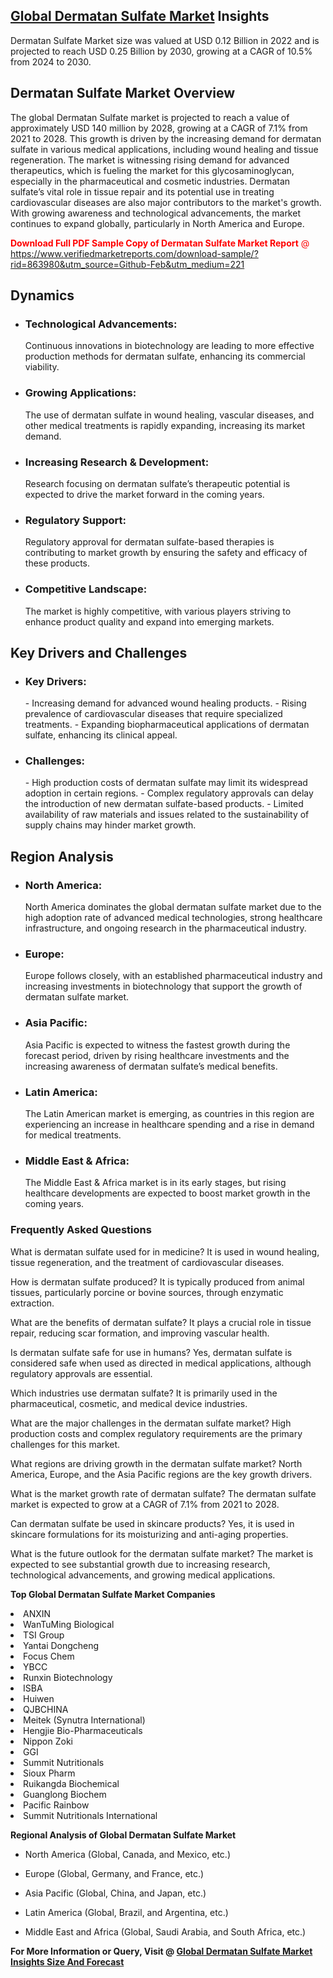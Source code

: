 <h2><a href="https://www.verifiedmarketreports.com/download-sample/?rid=863980&amp;utm_source=Github&amp;utm_medium=221" target="_blank">Global Dermatan Sulfate Market</a> Insights</h2><p>Dermatan Sulfate Market size was valued at USD 0.12 Billion in 2022 and is projected to reach USD 0.25 Billion by 2030, growing at a CAGR of 10.5% from 2024 to 2030.</p><p> <h2>Dermatan Sulfate Market Overview</h2> <p>The global Dermatan Sulfate market is projected to reach a value of approximately USD 140 million by 2028, growing at a CAGR of 7.1% from 2021 to 2028. This growth is driven by the increasing demand for dermatan sulfate in various medical applications, including wound healing and tissue regeneration. The market is witnessing rising demand for advanced therapeutics, which is fueling the market for this glycosaminoglycan, especially in the pharmaceutical and cosmetic industries. Dermatan sulfate’s vital role in tissue repair and its potential use in treating cardiovascular diseases are also major contributors to the market's growth. With growing awareness and technological advancements, the market continues to expand globally, particularly in North America and Europe.</p> <p><p><span class=""><span style="color: #ff0000;"><strong>Download Full PDF Sample Copy of Dermatan Sulfate Market Report</strong> @ </span><a href="https://www.verifiedmarketreports.com/download-sample/?rid=863980&amp;utm_source=Github-Feb&amp;utm_medium=221" target="_blank">https://www.verifiedmarketreports.com/download-sample/?rid=863980&amp;utm_source=Github-Feb&amp;utm_medium=221</a></span></p></p> <h2>Dynamics</h2> <ul> <li><h3>Technological Advancements: </h3>Continuous innovations in biotechnology are leading to more effective production methods for dermatan sulfate, enhancing its commercial viability.</li> <li><h3>Growing Applications: </h3>The use of dermatan sulfate in wound healing, vascular diseases, and other medical treatments is rapidly expanding, increasing its market demand.</li> <li><h3>Increasing Research & Development: </h3>Research focusing on dermatan sulfate’s therapeutic potential is expected to drive the market forward in the coming years.</li> <li><h3>Regulatory Support: </h3>Regulatory approval for dermatan sulfate-based therapies is contributing to market growth by ensuring the safety and efficacy of these products.</li> <li><h3>Competitive Landscape: </h3>The market is highly competitive, with various players striving to enhance product quality and expand into emerging markets.</li> </ul> <h2>Key Drivers and Challenges</h2> <ul> <li><h3>Key Drivers: </h3> - Increasing demand for advanced wound healing products. - Rising prevalence of cardiovascular diseases that require specialized treatments. - Expanding biopharmaceutical applications of dermatan sulfate, enhancing its clinical appeal. </li> <li><h3>Challenges: </h3> - High production costs of dermatan sulfate may limit its widespread adoption in certain regions. - Complex regulatory approvals can delay the introduction of new dermatan sulfate-based products. - Limited availability of raw materials and issues related to the sustainability of supply chains may hinder market growth.</li> </ul> <h2>Region Analysis</h2> <ul> <li><h3>North America: </h3>North America dominates the global dermatan sulfate market due to the high adoption rate of advanced medical technologies, strong healthcare infrastructure, and ongoing research in the pharmaceutical industry.</li> <li><h3>Europe: </h3>Europe follows closely, with an established pharmaceutical industry and increasing investments in biotechnology that support the growth of dermatan sulfate market.</li> <li><h3>Asia Pacific: </h3>Asia Pacific is expected to witness the fastest growth during the forecast period, driven by rising healthcare investments and the increasing awareness of dermatan sulfate’s medical benefits.</li> <li><h3>Latin America: </h3>The Latin American market is emerging, as countries in this region are experiencing an increase in healthcare spending and a rise in demand for medical treatments.</li> <li><h3>Middle East & Africa: </h3>The Middle East & Africa market is in its early stages, but rising healthcare developments are expected to boost market growth in the coming years.</li> </ul> <h3>Frequently Asked Questions</h3> <p>What is dermatan sulfate used for in medicine? It is used in wound healing, tissue regeneration, and the treatment of cardiovascular diseases.</p> <p>How is dermatan sulfate produced? It is typically produced from animal tissues, particularly porcine or bovine sources, through enzymatic extraction.</p> <p>What are the benefits of dermatan sulfate? It plays a crucial role in tissue repair, reducing scar formation, and improving vascular health.</p> <p>Is dermatan sulfate safe for use in humans? Yes, dermatan sulfate is considered safe when used as directed in medical applications, although regulatory approvals are essential.</p> <p>Which industries use dermatan sulfate? It is primarily used in the pharmaceutical, cosmetic, and medical device industries.</p> <p>What are the major challenges in the dermatan sulfate market? High production costs and complex regulatory requirements are the primary challenges for this market.</p> <p>What regions are driving growth in the dermatan sulfate market? North America, Europe, and the Asia Pacific regions are the key growth drivers.</p> <p>What is the market growth rate of dermatan sulfate? The dermatan sulfate market is expected to grow at a CAGR of 7.1% from 2021 to 2028.</p> <p>Can dermatan sulfate be used in skincare products? Yes, it is used in skincare formulations for its moisturizing and anti-aging properties.</p> <p>What is the future outlook for the dermatan sulfate market? The market is expected to see substantial growth due to increasing research, technological advancements, and growing medical applications.</p> </p><p><strong>Top Global Dermatan Sulfate Market Companies</strong></p><div data-test-id=""><p><li>ANXIN</li><li> WanTuMing Biological</li><li> TSI Group</li><li> Yantai Dongcheng</li><li> Focus Chem</li><li> YBCC</li><li> Runxin Biotechnology</li><li> ISBA</li><li> Huiwen</li><li> QJBCHINA</li><li> Meitek (Synutra International)</li><li> Hengjie Bio-Pharmaceuticals</li><li> Nippon Zoki</li><li> GGI</li><li> Summit Nutritionals</li><li> Sioux Pharm</li><li> Ruikangda Biochemical</li><li> Guanglong Biochem</li><li> Pacific Rainbow</li><li> Summit Nutritionals International</li></p><div><strong>Regional Analysis of&nbsp;Global Dermatan Sulfate Market</strong></div><ul><li dir="ltr"><p dir="ltr">North America&nbsp;(Global, Canada, and Mexico, etc.)</p></li><li dir="ltr"><p dir="ltr">Europe (Global, Germany, and France, etc.)</p></li><li dir="ltr"><p dir="ltr">Asia Pacific&nbsp;(Global, China, and Japan, etc.)</p></li><li dir="ltr"><p dir="ltr">Latin America&nbsp;(Global, Brazil, and Argentina, etc.)</p></li><li dir="ltr">Middle East and Africa&nbsp;(Global, Saudi Arabia, and South Africa, etc.)</li></ul><p><strong>For More Information or Query, Visit @&nbsp;</strong><strong><a href="https://www.verifiedmarketreports.com/product/dermatan-sulfate-market/?utm_source=Github&amp;utm_medium=221" target="_blank">Global Dermatan Sulfate Market Insights Size And Forecast</a></strong></p></div>
